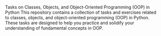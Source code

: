 Tasks on Classes, Objects, and Object-Oriented Programming (OOP) in Python
This repository contains a collection of tasks and exercises related to classes, objects, and object-oriented programming (OOP) in Python. These tasks are designed to help you practice and solidify your understanding of fundamental concepts in OOP.
